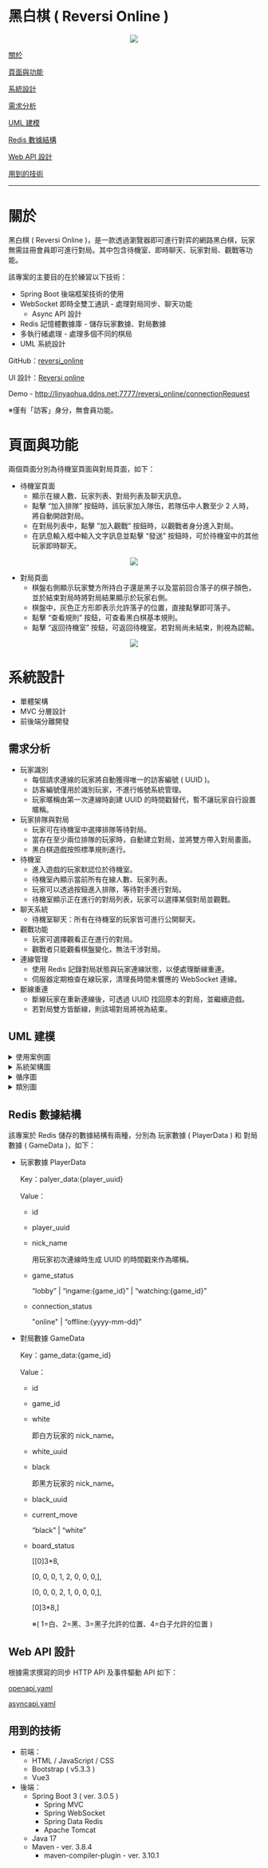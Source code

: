 # 黑白棋 ( Reversi Online )
<p align="center">
  <img src="./docs/images/gamePage.png" />
</p>

[關於](#關於)

[頁面與功能](#頁面與功能)

[系統設計](#系統設計)

[需求分析](#需求分析)

[UML 建模](#UML-建模)

[Redis 數據結構](#Redis-數據結構)

[Web API 設計](#Web-API-設計)

[用到的技術](#用到的技術)

---

# 關於

黑白棋 ( Reversi Online )，是一款透過瀏覽器即可進行對弈的網路黑白棋，玩家無需註冊會員即可進行對局。其中包含待機室、即時聊天、玩家對局、觀戰等功能。

該專案的主要目的在於練習以下技術：

- Spring Boot 後端框架技術的使用
- WebSocket 即時全雙工通訊 - 處理對局同步、聊天功能
    - Async API 設計
- Redis 記憶體數據庫 - 儲存玩家數據、對局數據
- 多執行緒處理 - 處理多個不同的棋局
- UML 系統設計

GitHub：[reversi_online](https://github.com/LYH-94/reversi_online)

UI 設計：[Reversi online](https://www.figma.com/design/xZkkIagiOKJlOEd6kidLHC/Reversi-online?node-id=0-1&t=XvIsB9GLlsIkScgB-1)

Demo - http://linyaohua.ddns.net:7777/reversi_online/connectionRequest

※僅有「訪客」身分，無會員功能。

# 頁面與功能

兩個頁面分別為待機室頁面與對局頁面，如下：
- 待機室頁面
  - 顯示在線人數、玩家列表、對局列表及聊天訊息。
  - 點擊 “加入排隊” 按鈕時，該玩家加入隊伍，若隊伍中人數至少 2 人時，將自動開啟對局。
  - 在對局列表中，點擊 ”加入觀戰” 按鈕時，以觀戰者身分進入對局。
  - 在訊息輸入框中輸入文字訊息並點擊 “發送” 按鈕時，可於待機室中的其他玩家即時聊天。

<p align="center">
  <img src="./docs/images/lobbyPage.png" />
</p>

- 對局頁面
  - 棋盤右側顯示玩家雙方所持白子還是黑子以及當前回合落子的棋子顏色，並於結束對局時將對局結果顯示於玩家右側。
  - 棋盤中，灰色正方形即表示允許落子的位置，直接點擊即可落子。
  - 點擊 “查看規則” 按鈕，可查看黑白棋基本規則。
  - 點擊 “返回待機室” 按鈕，可返回待機室。若對局尚未結束，則視為認輸。

<p align="center">
  <img src="./docs/images/gamePage.png" />
</p>

# 系統設計

- 單體架構
- MVC 分層設計
- 前後端分離開發

## 需求分析

- 玩家識別
  - 每個請求連線的玩家將自動獲得唯一的訪客編號 ( UUID )。
  - 訪客編號僅用於識別玩家，不進行帳號系統管理。
  - 玩家暱稱由第一次連線時創建 UUID 的時間戳替代，暫不讓玩家自行設置暱稱。
- 玩家排隊與對局
  - 玩家可在待機室中選擇排隊等待對局。
  - 當存在至少兩位排隊的玩家時，自動建立對局，並將雙方帶入對局畫面。
  - 黑白棋遊戲按照標準規則進行。
- 待機室
  - 進入遊戲的玩家默認位於待機室。
  - 待機室內顯示當前所有在線人數、玩家列表。
  - 玩家可以透過按鈕進入排隊，等待對手進行對局。
  - 待機室顯示正在進行的對局列表，玩家可以選擇某個對局並觀戰。
- 聊天系統
  - 待機室聊天：所有在待機室的玩家皆可進行公開聊天。
- 觀戰功能
  - 玩家可選擇觀看正在進行的對局。
  - 觀戰者只能觀看棋盤變化，無法干涉對局。
- 連線管理
  - 使用 Redis 記錄對局狀態與玩家連線狀態，以便處理斷線重連。
  - 伺服器定期檢查在線玩家，清理長時間未響應的 WebSocket 連線。
- 斷線重連
  - 斷線玩家在重新連線後，可透過 UUID 找回原本的對局，並繼續遊戲。
  - 若對局雙方皆斷線，則該場對局將視為結束。

## UML 建模

<details>
<summary>使用案例圖</summary>
<p align="center">
  <img src="./docs/images/UseCaseDiagram.svg" />
</p>
角色：

1. 玩家

   遊戲的主要使用者，能夠進行排隊、觀戰、聊天等操作。


使用案例：

1. 進入待機室：
- 玩家進入遊戲後，首先會進入待機室。
- 在待機室中，玩家可選擇排隊、觀戰或參與待機室內的聊天。
2. 文字聊天：
- 玩家可以在待機室內與其他在線玩家進行文字聊天。
3. 排隊：
- 玩家可以選擇排隊，等待與其他玩家進行對局。
- 包含 (`<<include>>`) “進入對局”，表示當有玩家可以進行對局時，玩家將進入對局畫面。
- 擴展 (`<<extend>>`) “斷線重連”。
  - 若玩家在對局過程中發生斷線，系統將記錄其遊戲狀態。
  - 當玩家重新連線時，可透過該功能恢復並繼續進行對局。
  - 此功能屬於 “例外情況”，因此使用 `<<extend>>`。
4. 選擇要觀戰的對局：
- 玩家可以瀏覽當前進行中的對局，並選擇一場進入觀戰模式。
- 包含 (`<<include>>`) “進入觀戰”，表示成功選擇後，玩家將進入觀戰畫面。
</details>

<details>
<summary>系統架構圖</summary>
<p align="center">
  <img src="./docs/images/SystemStructuralDiagram.svg" />
</p>
節點：

本系統主要由 “客戶端 (瀏覽器)” 和 “伺服器 (Linux)” 組成，並且伺服器內部還包含 Tomcat 服務 及 Redis 服務。

1. 客戶端 ( 瀏覽器 )

   玩家透過瀏覽器進行遊戲，主要包含以下模組：

- UI 渲染

  使用 Vue3 來處理遊戲畫面的顯示與動態變化。

- 業務邏輯處理

  使用 JavaScript 來處理前端的業務，例如頁面切換、根據後端響應調用相應的處理函式等。

- 通訊處理

  使用 JavaScript 來處理與後端伺服器的通訊，支援 WebSocket 與 HTTP REST。

2. 伺服器 ( Linux )

   伺服器運行 Tomcat 服務來處理客戶端請求，並透過 Redis 服務來存儲玩家數據與對局數據，如下：

- Tomcat 服務

  部署於 Tomcat 之上的 Spring Boot 應用 ( WAR )，包含以下模組：

  - WebSocket 處理

    負責 WebSocket 連線與即時訊息傳輸，處理對局同步與聊天訊息。

  - HTTP REST 處理

    處理基於 HTTP 的業務邏輯，例如查詢規則、排隊/取消排隊請求、觀戰請求。

  - 遊戲邏輯處理

    負責遊戲規則運算、合法性檢查與對局流程控制。

  - 業務邏輯處理

    處理非遊戲相關的業務邏輯，例如玩家初次連線獲取 UUID 的處理、待機室所需數據查詢等。

  - Redis 連線存取

    作為 Spring Boot 應用與 Redis 數據庫的橋梁，負責處理數據的存取。

- Redis 服務

  用於存儲遊戲相關的數據：

  - 玩家數據

    儲存玩家的連線狀態與基本信息，例如是否在線、是否處於對局狀態、當前所在的對局房間等。

  - 對局數據

    儲存正在進行的對局狀態，例如棋盤資訊、棋手 ID 等。
</details>

<details>
<summary>循序圖</summary>
  <details>
  <summary>玩家連線</summary>
  <p align="center">
    <img src="./docs/images/SequenceDiagram(1).svg" />
  </p>
  </details>

  <details>
  <summary>排隊與開啟對局</summary>
  <p align="center">
    <img src="./docs/images/SequenceDiagram(2).svg" />
  </p>
  </details>

  <details>
  <summary>玩家對局</summary>
  <p align="center">
    <img src="./docs/images/SequenceDiagram(3).svg" />
  </p>
  </details>

  <details>
  <summary>對局結束</summary>
  <p align="center">
    <img src="./docs/images/SequenceDiagram(4).svg" />
  </p>
  </details>

  <details>
  <summary>聊天系統</summary>
  <p align="center">
    <img src="./docs/images/SequenceDiagram(5).svg" />
  </p>
  </details>

  <details>
  <summary>觀戰功能</summary>
  <p align="center">
    <img src="./docs/images/SequenceDiagram(6).svg" />
  </p>
  </details>

  <details>
  <summary>取消排隊</summary>
  <p align="center">
    <img src="./docs/images/SequenceDiagram(7).svg" />
  </p>
  </details>

  <details>
  <summary>當玩家斷線時</summary>
  <p align="center">
    <img src="./docs/images/SequenceDiagram(8).svg" />
  </p>
  </details>

  <details>
  <summary>返回待機室</summary>
  <p align="center">
    <img src="./docs/images/SequenceDiagram(9).svg" />
  </p>
  </details>

  <details>
  <summary>斷線重連</summary>
  <p align="center">
    <img src="./docs/images/SequenceDiagram(10).svg" />
  </p>
  </details>
</details>

<details>
<summary>類別圖</summary>
<p align="center">
  <img src="./docs/images/ClassDiagram.svg" />
</p>
</details>

## Redis 數據結構

該專案於 Redis 儲存的數據結構有兩種，分別為 玩家數據 ( PlayerData ) 和 對局數據 ( GameData )，如下：

- 玩家數據 PlayerData

  Key：palyer_data:{player_uuid}

  Value：

  - id
  - player_uuid
  - nick_name

    用玩家初次連線時生成 UUID 的時間戳來作為暱稱。

  - game_status

    “lobby” | “ingame:{game_id}” | “watching:{game_id}”

  - connection_status

    "online" | “offline:{yyyy-mm-dd}”

- 對局數據 GameData

  Key：game_data:{game_id}

  Value：

  - id
  - game_id
  - white

    即白方玩家的 nick_name。

  - white_uuid
  - black

    即黑方玩家的 nick_name。

  - black_uuid
  - current_move

    “black” | “white”

  - board_status

    [[0]3*8,

    [0, 0, 0, 1, 2, 0, 0, 0,],

    [0, 0, 0, 2, 1, 0, 0, 0,],

    [0]3*8,]

    ※( 1=白、2=黑、3=黑子允許的位置、4=白子允許的位置 )

## Web API 設計

根據需求撰寫的同步 HTTP API 及事件驅動 API 如下：

[openapi.yaml](https://github.com/LYH-94/reversi_online/blob/main/docs/openapi.yaml)

[asyncapi.yaml](https://github.com/LYH-94/reversi_online/blob/main/docs/asyncapi.yaml)

## 用到的技術

- 前端：
  - HTML / JavaScript / CSS
  - Bootstrap ( v5.3.3 )
  - Vue3
- 後端：
  - Spring Boot 3 ( ver. 3.0.5 )
    - Spring MVC
    - Spring WebSocket
    - Spring Data Redis
    - Apache Tomcat
  - Java 17
  - Maven - ver. 3.8.4
    - maven-compiler-plugin - ver. 3.10.1
